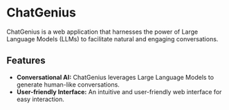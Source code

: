 # ChatGenius

ChatGenius is a web application that harnesses the power of Large Language Models (LLMs) to facilitate natural and engaging conversations. 

## Features

- **Conversational AI:** ChatGenius leverages Large Language Models to generate human-like conversations.
- **User-friendly Interface:** An intuitive and user-friendly web interface for easy interaction.
